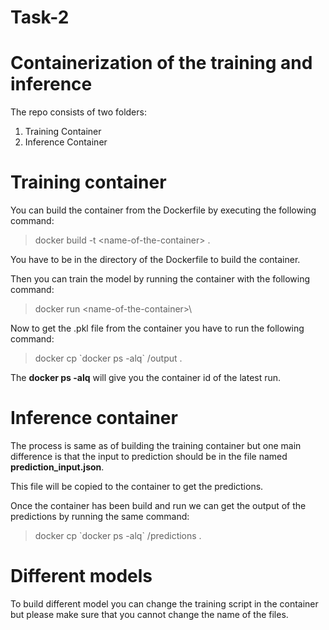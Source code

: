 # Task-2

# Containerization of the training and inference

The repo consists of two folders:
<ol>
<li>Training Container</li>
<li>Inference Container</li>
</ol>

# Training container

You can build the container from the Dockerfile by executing the following command:

> docker build -t \<name-of-the-container\> .

You have to be in the directory of the Dockerfile to build the container.

Then you can train the model by running the container with the following command:

> docker run \<name-of-the-container>\

Now to get the .pkl file from the container you have to run the following command:

> docker cp \`docker ps -alq\` /output .

The **docker ps -alq** will give you the container id of the latest run.

# Inference container

The process is same as of building the training container but one main difference is that the input to prediction should be in the file named **prediction_input.json**.

This file will be copied to the container to get the predictions. 

Once the container has been build and run we can get the output of the predictions by running the same command:

> docker cp \`docker ps -alq\` /predictions .


# Different models

To build different model you can change the training script in the container but please make sure that you cannot change the name of the files.

